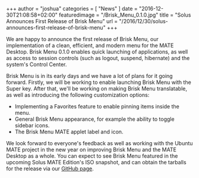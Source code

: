 +++
author = "joshua"
categories = [
"News"
]
date =  "2016-12-30T21:08:58+02:00"
featuredimage = "/Brisk_Menu_0.1.0.jpg"
title = "Solus Announces First Release of Brisk Menu"
url = "/2016/12/30/solus-announces-first-release-of-brisk-menu"
+++

We are happy to announce the first release of Brisk Menu, our implementation of a clean, efficient, and modern menu for the MATE Desktop. Brisk Menu 0.1.0 enables quick launching of applications, 
as well as access to session controls (such as logout, suspend, hibernate) and the system's Control Center.

Brisk Menu is in its early days and we have a lot of plans for it going forward. Firstly, we will be working to enable launching Brisk Menu with the Super key. After that, we'll be working on making Brisk Menu translatable, as well as introducing the following 
customization options:

- Implementing a Favorites feature to enable pinning items inside the menu.
- General Brisk Menu appearance, for example the ability to toggle sidebar icons.
- The Brisk Menu MATE applet label and icon.

We look forward to everyone's feedback as well as working with the Ubuntu MATE project in the new year on improving Brisk Menu and the MATE Desktop as a whole. You can expect to see Brisk Menu featured in the upcoming Solus MATE Edition's ISO snapshot, and can obtain the tarballs for 
the release via our [GitHub page](https://github.com/solus-project/brisk-menu/releases/tag/v0.1.0).
